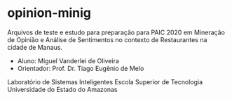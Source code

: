 # opinion-minig

Arquivos de teste e estudo para preparação para PAIC 2020 em Mineração de Opinião e Análise de Sentimentos no contexto de Restaurantes na cidade de Manaus.

- Aluno: Miguel Vanderlei de Oliveira
- Orientador: Prof. Dr. Tiago Eugênio de Melo

Laboratório de Sistemas Inteligentes
Escola Superior de Tecnologia
Universidade do Estado do Amazonas
